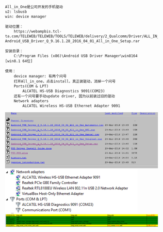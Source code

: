 ```
All_in_One是公司开发的手机驱动
u2: lsbusb
win: device manager

驱动位置：
    https://webampbis.tcl-ta.com/TELEWEB/TELEWEB/TOOLS/TELEWEB/delivery/2_Qualcomm/Driver/ALL_IN_ONE/
Android_USB_Driver_Q_9.16.1.28_2016_04_01_All_in_One_Setup.rar

安装目录：
    C:\Program Files (x86)\Android USB Driver Manager\win8164   [win8.1 64位]

使用：
    device manager: 有两个问号
    打开All_in_one，点击install，真正装驱动，消掉一个问号
    Ports(COM & LPT)
        ALCATEL HS-USB Diagnostics 9091(COM23)
    还有一个问号要手动update driver, 因为以前装过旧的驱动
    Network adapters
        ALCATEL Wireless HS-USB Ethernet Adapter 9091
```

![all_in_one](pic/all_in_one.png)
![9091](pic/device_manager_9091.png)
![9091_901D](pic/9091_901D.png)

